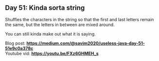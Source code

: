 ## Day 51: Kinda sorta string
Shuffles the characters in the string so that the first and last letters remain the same, 
but the letters in  between are mixed around.

You can still kinda make out what it is saying. 

Blog post: **<https://medium.com/@savim2020/useless-java-day-51-51e9c0a378c>**  
Youtube vid: **<https://youtu.be/FXz6GHMEH_s>**